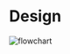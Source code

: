 # Design
![flowchart](https://user-images.githubusercontent.com/49453539/114798714-9f2a7a00-9db3-11eb-88b3-b357caf6d9e2.jpg)

